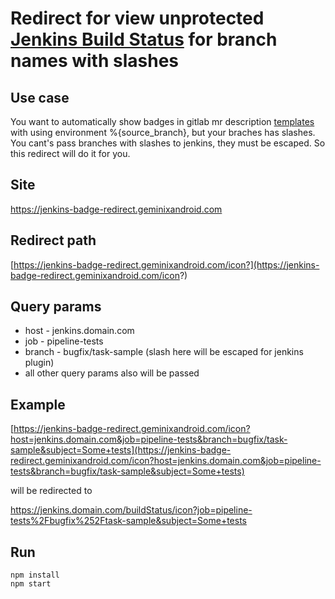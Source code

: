# Redirect for view unprotected <a href="https://plugins.jenkins.io/embeddable-build-status/" target="_blank">Jenkins Build Status</a> for branch names with slashes

## Use case
You want to automatically show badges in gitlab mr description <a href="https://docs.gitlab.com/ee/user/project/description_templates.html" target="_blank">templates</a> with using environment %{source_branch}, but your braches has slashes.
You cant's pass branches with slashes to jenkins, they must be escaped. So this redirect will do it for you.

## Site
https://jenkins-badge-redirect.geminixandroid.com

## Redirect path
[https://jenkins-badge-redirect.geminixandroid.com/icon?](https://jenkins-badge-redirect.geminixandroid.com/icon?)

## Query params
- host - jenkins.domain.com
- job - pipeline-tests
- branch - bugfix/task-sample (slash here will be escaped for jenkins plugin)
- all other query params also will be passed

## Example
[https://jenkins-badge-redirect.geminixandroid.com/icon?host=jenkins.domain.com&job=pipeline-tests&branch=bugfix/task-sample&subject=Some+tests](https://jenkins-badge-redirect.geminixandroid.com/icon?host=jenkins.domain.com&job=pipeline-tests&branch=bugfix/task-sample&subject=Some+tests)

will be redirected to

https://jenkins.domain.com/buildStatus/icon?job=pipeline-tests%2Fbugfix%252Ftask-sample&subject=Some+tests
 
## Run
```
npm install
npm start
```

